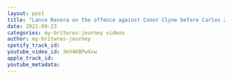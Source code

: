 ```yaml
---
layout: post
title: "Lance Revera on the offence against Conor Clyne before Carlos Zamora does a sweet frog 🐸 splash"
date: 2021-09-23
categories: my-britwres-journey videos
author: my-britwres-journey
spotify_track_id: 
youtube_video_id: 3eV4KBPwXxw
apple_track_id: 
youtube_metadata: 
---
```

